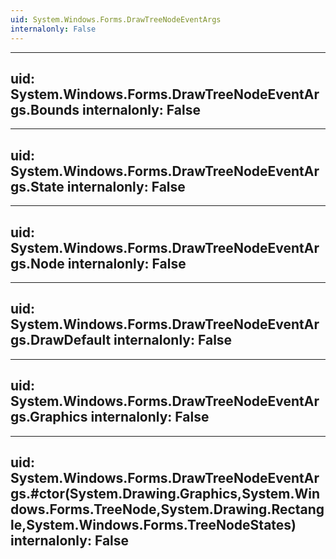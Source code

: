 ```yaml
---
uid: System.Windows.Forms.DrawTreeNodeEventArgs
internalonly: False
---
```


---
uid: System.Windows.Forms.DrawTreeNodeEventArgs.Bounds
internalonly: False
---

---
uid: System.Windows.Forms.DrawTreeNodeEventArgs.State
internalonly: False
---

---
uid: System.Windows.Forms.DrawTreeNodeEventArgs.Node
internalonly: False
---

---
uid: System.Windows.Forms.DrawTreeNodeEventArgs.DrawDefault
internalonly: False
---

---
uid: System.Windows.Forms.DrawTreeNodeEventArgs.Graphics
internalonly: False
---

---
uid: System.Windows.Forms.DrawTreeNodeEventArgs.#ctor(System.Drawing.Graphics,System.Windows.Forms.TreeNode,System.Drawing.Rectangle,System.Windows.Forms.TreeNodeStates)
internalonly: False
---
